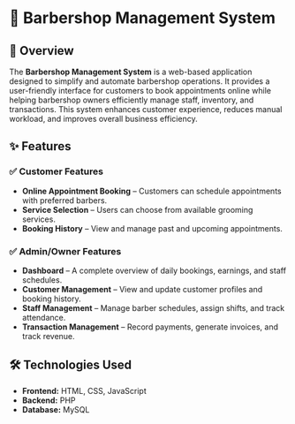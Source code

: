 # 💈 Barbershop Management System

## 📌 Overview
The **Barbershop Management System** is a web-based application designed to simplify and automate barbershop operations. It provides a user-friendly interface for customers to book appointments online while helping barbershop owners efficiently manage staff, inventory, and transactions. This system enhances customer experience, reduces manual workload, and improves overall business efficiency.

## ✨ Features
### ✅ **Customer Features**
- **Online Appointment Booking** – Customers can schedule appointments with preferred barbers.
- **Service Selection** – Users can choose from available grooming services.
- **Booking History** – View and manage past and upcoming appointments.

### ✅ **Admin/Owner Features**
- **Dashboard** – A complete overview of daily bookings, earnings, and staff schedules.
- **Customer Management** – View and update customer profiles and booking history.
- **Staff Management** – Manage barber schedules, assign shifts, and track attendance.
- **Transaction Management** – Record payments, generate invoices, and track revenue.

## 🛠️ Technologies Used
- **Frontend:** HTML, CSS, JavaScript  
- **Backend:** PHP  
- **Database:** MySQL  

